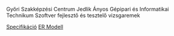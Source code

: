 Győri Szakképzési Centrum Jedlik Ányos Gépipari és Informatikai Technikum Szoftver fejlesztő és tesztelő vizsgaremek

[Specifikáció](https://docs.google.com/document/d/1cUDVfr5azkn3tE2sNbiMPxOPv35upIcieTvONKY837s/edit?usp=sharing)
[ER Modell](https://drive.google.com/file/d/1YME3K_gx5-8VzLUbLX7PAPYKIcpGV4ll/view?usp=sharing)
